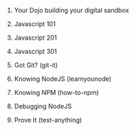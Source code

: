 001. Your Dojo
  building your digital sandbox
002. Javascript 101
003. Javascript 201
004. Javascript 301





003. Got Git? (git-it)
004. Knowing NodeJS (learnyounode)
005. Knowing NPM (how-to-npm)
006. Debugging NodeJS
007. Prove It (test-anything)
